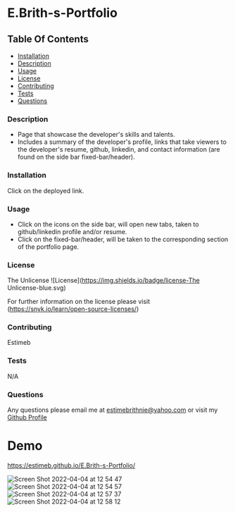 # E.Brith-s-Portfolio

## Table Of Contents
* [Installation](#installation)
* [Description](#description)
* [Usage](#usage)
* [License](#license)
* [Contributing](#contributing)
* [Tests](#tests)
* [Questions](#questions)

### Description 
* Page that showcase the developer's skills and talents.
* Includes a summary of the developer's profile, links that take viewers to the developer's resume, github, linkedin, and contact information (are found on the side bar fixed-bar/header).

### Installation 
 Click on the deployed link. 

### Usage 
* Click on the icons on the side bar, will open new tabs, taken to github/linkedin profile and/or resume.
* Click on the fixed-bar/header, will be taken to the corresponding section of the portfolio page.

### License 
 The Unlicense 
![License](https://img.shields.io/badge/license-The Unlicense-blue.svg) 

For further information on the license please visit (https://snyk.io/learn/open-source-licenses/)

### Contributing 
 Estimeb 

### Tests 
 N/A 

### Questions 
 Any questions please email me at estimebrithnie@yahoo.com 
 or visit my [Github Profile](https://github.com/Estimeb)

# Demo
https://estimeb.github.io/E.Brith-s-Portfolio/


![Screen Shot 2022-04-04 at 12 54 47](https://user-images.githubusercontent.com/101056987/161627426-306fecdc-6492-499a-83db-da4da526ba5c.jpeg)
![Screen Shot 2022-04-04 at 12 54 57](https://user-images.githubusercontent.com/101056987/161627456-d4b23cca-304e-4df5-bc8f-b745d0a37b2c.jpeg)
![Screen Shot 2022-04-04 at 12 57 37](https://user-images.githubusercontent.com/101056987/161627469-541a9f95-195e-40af-8969-58a1edccddf0.jpeg)
![Screen Shot 2022-04-04 at 12 58 12](https://user-images.githubusercontent.com/101056987/161627494-e94a2b6c-47b4-48f8-8744-d1aea5e56f20.jpeg)
